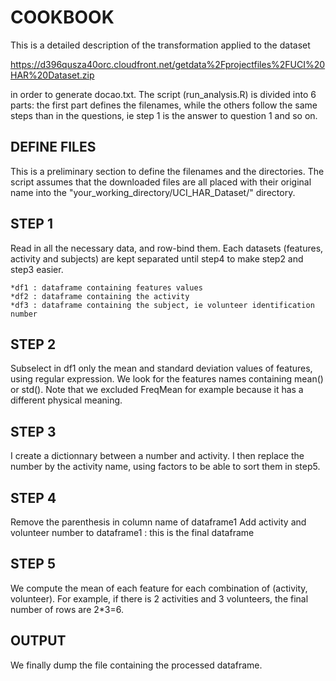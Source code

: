# COOKBOOK

This is a detailed description of the transformation applied to the dataset

https://d396qusza40orc.cloudfront.net/getdata%2Fprojectfiles%2FUCI%20HAR%20Dataset.zip

in order to generate docao.txt. The script (run_analysis.R) is divided into 6 parts: the first part defines the filenames, while the others follow the same steps than in the questions, ie step 1 is the answer to question 1 and so on.

## DEFINE FILES
This is a preliminary section to define the filenames and the directories. The script assumes that the downloaded files are all placed with their original name into the "your_working_directory/UCI_HAR_Dataset/" directory.


## STEP 1
Read in all the necessary data, and row-bind them. Each datasets (features, activity and subjects) are kept separated until step4 to make step2 and step3 easier.

	*df1 : dataframe containing features values
	*df2 : dataframe containing the activity 
	*df3 : dataframe containing the subject, ie volunteer identification number

## STEP 2
Subselect in df1 only the mean and standard deviation values of features, using regular expression. We look for the features names containing mean() or std(). Note that we excluded FreqMean for example because it has a different physical meaning.

## STEP 3
I create a dictionnary between a number and activity. I then replace the number by the activity name, using factors to be able to sort them in step5.

## STEP 4
Remove the parenthesis in column name of dataframe1
Add activity and volunteer number to dataframe1 : this is the final dataframe

## STEP 5
We compute the mean of each feature for each combination of (activity, volunteer). For example, if there is 2 activities and 3 volunteers, the final number of rows are 2*3=6.

## OUTPUT
We finally dump the file containing the processed dataframe.

